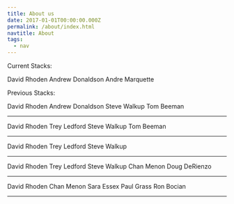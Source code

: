 ```yaml
---
title: About us
date: 2017-01-01T00:00:00.000Z
permalink: /about/index.html
navtitle: About
tags:
  - nav
---
```

 Current Stacks:

 David Rhoden
 Andrew Donaldson
 Andre Marquette

 Previous Stacks:

 David Rhoden
 Andrew Donaldson 
 Steve Walkup
 Tom Beeman

 -----

 David Rhoden
 Trey Ledford
 Steve Walkup
 Tom Beeman

 -----

 David Rhoden
 Trey Ledford
 Steve Walkup

 -----

 David Rhoden
 Trey Ledford
 Steve Walkup
 Chan Menon
 Doug DeRienzo

 -----

 David Rhoden
 Chan Menon
 Sara Essex
 Paul Grass
 Ron Bocian

 -----
